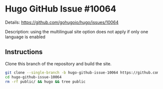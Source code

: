 # Hugo GitHub Issue #10064

Details: <https://github.com/gohugoio/hugo/issues/10064>

Description: using the multilingual site option does not apply if only one language is enabled 

## Instructions

Clone this branch of the repository and build the site.

```bash
git clone --single-branch -b hugo-github-issue-10064 https://github.com/jmooring/hugo-testing hugo-github-issue-10064
cd hugo-github-issue-10064
rm -rf public/ && hugo && tree public
```
